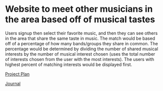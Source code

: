 # Website to meet other musicians in the area based off of musical tastes

Users signup then select their favorite music, and then they can see others in the area
that share the same taste in music. The match would be based off of a percentage of
how many bands/groups they share in common. The percentage would be determined by dividing
the number of shared musical interests by the number of musical interest chosen (uses the total
number of interests chosen from the user with the most interests). The users with highest 
percent of matching interests would be displayed first.

[Project Plan](ProjectPlan.md)

[Journal](Journal.md)
